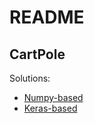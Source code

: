 # README

## CartPole

Solutions:

* [Numpy-based](http://kvfrans.com/simple-algoritms-for-solving-cartpole/)
* [Keras-based](https://github.com/isseu/cartpole-keras-qlearning)
